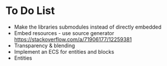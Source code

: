 # To Do List

- Make the libraries submodules instead of directly embedded
- Embed resources - use source generator https://stackoverflow.com/a/71906177/12259381
- Transparency & blending
- Implement an ECS for entities and blocks
- Entities
